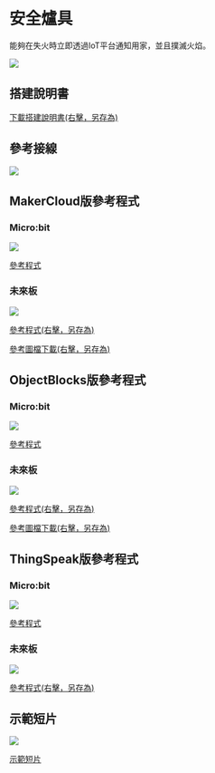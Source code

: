 # 安全爐具

能夠在失火時立即透過IoT平台通知用家，並且撲滅火焰。

![](../images/stove.jpg)

## 搭建說明書

[下載搭建說明書(右擊，另存為)](../images/stove.pdf)

## 參考接線

![](../images/stove_wire.png)

## MakerCloud版參考程式

### Micro:bit

![](../images/stove_code_mc_makercloud.png)

[參考程式](https://makecode.microbit.org/_3UcLxDX53MJu)

### 未來板

![](../images/stove_code_kb_makercloud.png)

[參考程式(右擊，另存為)](./smartStove_makercloud.sb3)

[參考圖檔下載(右擊，另存為)](./stovepic.rar)

## ObjectBlocks版參考程式

### Micro:bit

![](../images/stove_code_mc_objectblocks.png)

[參考程式](https://makecode.microbit.org/_adD1DLHuChzq)

### 未來板

![](../images/stove_code_kb_objectblocks.png)

[參考程式(右擊，另存為)](./smartStove_objectblocks.sb3)

[參考圖檔下載(右擊，另存為)](./stovepic.rar)

## ThingSpeak版參考程式

### Micro:bit

![](../images/stove_code_mc_thingspeak.png)

[參考程式](https://makecode.microbit.org/_FLJUbz7JUi1T)

### 未來板

![](../images/stove_code_kb_thingspeak.png)

[參考程式(右擊，另存為)](./smartStove_thingspeak.sb3)

## 示範短片

[![](../images/stove_video.png)](https://www.youtube.com/watch?v=n7rE02r8EJo)

[示範短片](https://www.youtube.com/watch?v=n7rE02r8EJo)